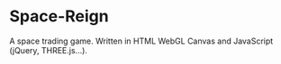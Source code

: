 Space-Reign
===========

A space trading game. Written in HTML WebGL Canvas and JavaScript (jQuery, THREE.js...).